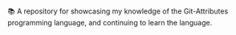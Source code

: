 📚️ A repository for showcasing my knowledge of the Git-Attributes programming language, and continuing to learn the language.

